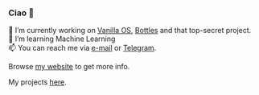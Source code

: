 ### Ciao 👋
🔭 I’m currently working on [Vanilla OS](https://vanillaos.org/), [Bottles](https://usebottles.com/) and that top-secret project.\
🌱 I’m learning Machine Learning\
📫 You can reach me via [e-mail](mailto:brombin@mirko.pm) or [Telegram](https://t.me/brombinmirko).

Browse [my website](https://mirko.pm) to get more info.

My projects [here](https://github.com/mirkobrombin?tab=repositories).
